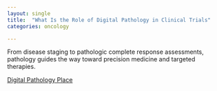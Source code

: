 ```yaml
---
layout: single
title:  "What Is the Role of Digital Pathology in Clinical Trials"
categories: oncology

---
```

From disease staging to pathologic complete response assessments, pathology guides the way toward precision medicine and targeted therapies.

[Digital Pathology Place](https://podcasts.apple.com/us/podcast/what-is-the-role-of-digital-pathology-in-clinical/id1489017496?i=1000626071226)